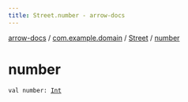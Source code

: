 ```yaml
---
title: Street.number - arrow-docs
---
```


[arrow-docs](../../index.html) / [com.example.domain](../index.html) / [Street](index.html) / [number](./number.html)

# number

`val number: `[`Int`](https://kotlinlang.org/api/latest/jvm/stdlib/kotlin/-int/index.html)